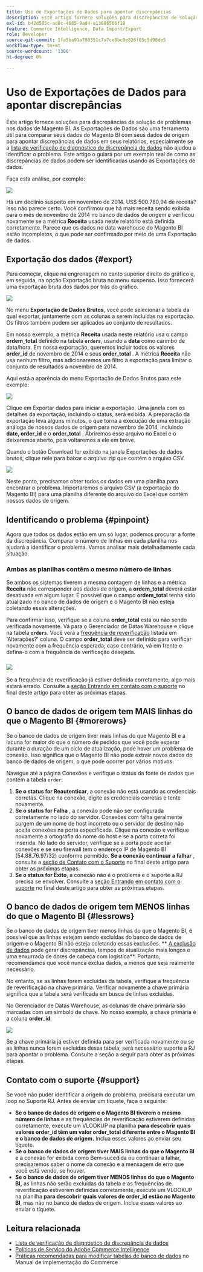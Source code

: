 ```yaml
---
title: Uso de Exportações de Dados para apontar discrepâncias
description: Este artigo fornece soluções para discrepâncias de solução de problemas nos dados de Magento BI. As Exportações de dados são uma ferramenta útil para comparar seus dados do Magento BI com os dados de origem para apontar discrepâncias de dados em seus relatórios, especialmente se a [lista de verificação de diagnóstico de discrepância de dados](https://experienceleague.adobe.com/en/docs/commerce-knowledge-base/kb/troubleshooting/miscellaneous/diagnosing-a-data-discrepancy) não ajudou a identificar o problema. Este artigo o guiará por um exemplo real de como as discrepâncias de dados podem ser identificadas usando as Exportações de dados.
exl-id: b42d585c-ad8c-4685-9ad4-a13686566f18
feature: Commerce Intelligence, Data Import/Export
role: Developer
source-git-commit: 1fa5ba91a788351c7a7ce8bc0e826f05c5d98de5
workflow-type: tm+mt
source-wordcount: '1300'
ht-degree: 0%

---
```


# Uso de Exportações de Dados para apontar discrepâncias

Este artigo fornece soluções para discrepâncias de solução de problemas nos dados de Magento BI. As Exportações de Dados são uma ferramenta útil para comparar seus dados do Magento BI com seus dados de origem para apontar discrepâncias de dados em seus relatórios, especialmente se a [lista de verificação de diagnóstico de discrepância de dados](https://experienceleague.adobe.com/en/docs/commerce-knowledge-base/kb/troubleshooting/miscellaneous/diagnosing-a-data-discrepancy) não ajudou a identificar o problema. Este artigo o guiará por um exemplo real de como as discrepâncias de dados podem ser identificadas usando as Exportações de dados.

Faça esta análise, por exemplo:

![](assets/Exports_Discrepancies_1.png)

Há um declínio suspeito em novembro de 2014. US$ 500.780,94 de receita? Isso não parece certo. Você confirmou que há mais receita sendo exibida para o mês de novembro de 2014 no banco de dados de origem e verificou novamente se a métrica **Receita** usada neste relatório está definida corretamente. Parece que os dados no data warehouse do Magento BI estão incompletos, o que pode ser confirmado por meio de uma Exportação de dados.

## Exportação dos dados {#export}

Para começar, clique na engrenagem no canto superior direito do gráfico e, em seguida, na opção Exportação bruta no menu suspenso. Isso fornecerá uma exportação bruta dos dados por trás do gráfico.

![](assets/Export_Discrepancies_5.gif)

No menu **Exportação de Dados Brutos**, você pode selecionar a tabela da qual exportar, juntamente com as colunas a serem incluídas na exportação. Os filtros também podem ser aplicados ao conjunto de resultados.

Em nosso exemplo, a métrica **Receita** usada neste relatório usa o campo **ordem\_total** definido na tabela **`orders`**, usando a **data** como carimbo de data/hora. Em nossa exportação, queremos incluir todos os valores **order\_id** de novembro de 2014 e seus **order\_total** . A métrica **Receita** não usa nenhum filtro, mas adicionaremos um filtro à exportação para limitar o conjunto de resultados a novembro de 2014.

Aqui está a aparência do menu Exportação de Dados Brutos para este exemplo:

![](assets/Exports_Discrepancies_2.png)

Clique em Exportar dados para iniciar a exportação. Uma janela com os detalhes da exportação, incluindo o status, será exibida. A preparação da exportação leva alguns minutos, o que torna a execução de uma extração análoga de nossos dados de origem para novembro de 2014, incluindo **date, order\_id** e o **order\_total** . Abriremos esse arquivo no Excel e o deixaremos aberto, pois voltaremos a ele em breve.

Quando o botão Download for exibido na janela Exportações de dados brutos, clique nele para baixar o arquivo zip que contém o arquivo CSV.

![](assets/Export_Discrepancies_6.png)

Neste ponto, precisamos obter todos os dados em uma planilha para encontrar o problema. Importaremos o arquivo CSV (a exportação do Magento BI) para uma planilha diferente do arquivo do Excel que contém nossos dados de origem.

## Identificando o problema {#pinpoint}

Agora que todos os dados estão em um só lugar, podemos procurar a fonte da discrepância. Comparar o número de linhas em cada planilha nos ajudará a identificar o problema. Vamos analisar mais detalhadamente cada situação.

### Ambas as planilhas contêm o mesmo número de linhas

Se ambos os sistemas tiverem a mesma contagem de linhas e a métrica **Receita** não corresponder aos dados de origem, a **ordem\_total** deverá estar desativada em algum lugar. É possível que o campo **ordem\_total** tenha sido atualizado no banco de dados de origem e o Magento BI não esteja coletando essas alterações.

Para confirmar isso, verifique se a coluna **order\_total** está ou não sendo verificada novamente. Vá para o Gerenciador de Datas Warehouse e clique na tabela **`orders`**. Você verá a [frequência de reverificação](https://experienceleague.adobe.com/docs/commerce-business-intelligence/mbi/analyze/warehouse-manager/cfg-data-rechecks.html) listada em &#39;Alterações?&#39; coluna. O campo **order\_total** deve ser definido para verificar novamente com a frequência esperada; caso contrário, vá em frente e defina-o com a frequência de verificação desejada.

### ![](assets/Export_Discrepancies_4.gif)

Se a frequência de reverificação já estiver definida corretamente, algo mais estará errado. Consulte a [seção Entrando em contato com o suporte](#support) no final deste artigo para obter as próximas etapas.

## O banco de dados de origem tem MAIS linhas do que o Magento BI {#morerows}

Se o banco de dados de origem tiver mais linhas do que Magento BI e a lacuna for maior do que o número de pedidos que você pode esperar durante a duração de um ciclo de atualização, pode haver um problema de conexão. Isso significa que o Magento BI não pode extrair novos dados do banco de dados de origem, o que pode ocorrer por vários motivos.

Navegue até a página Conexões e verifique o status da fonte de dados que contém a tabela `order`:

1. **Se o status for Reautenticar**, a conexão não está usando as credenciais corretas. Clique na conexão, digite as credenciais corretas e tente novamente.
1. **Se o status for Falha** , a conexão pode não ser configurada corretamente no lado do servidor. Conexões com falha geralmente surgem de um nome de host incorreto ou o servidor de destino não aceita conexões na porta especificada. Clique na conexão e verifique novamente a ortografia do nome do host e se a porta correta foi inserida. No lado do servidor, verifique se a porta pode aceitar conexões e se seu firewall tem o endereço IP de Magento BI (54.88.76.97/32) conforme permitido. **Se a conexão continuar a falhar** , consulte a [seção de Contato com o Suporte](#support) no final deste artigo para obter as próximas etapas.
1. **Se o status for Êxito**, a conexão não é o problema e o suporte a RJ precisa se envolver. Consulte a [seção Entrando em contato com o suporte](#support) no final deste artigo para obter as próximas etapas.

## O banco de dados de origem tem MENOS linhas do que o Magento BI {#lessrows}

Se o banco de dados de origem tiver menos linhas do que o Magento BI, é possível que as linhas estejam sendo excluídas do banco de dados de origem e o Magento BI não esteja coletando essas exclusões. ** [A exclusão de dados](https://experienceleague.adobe.com/docs/commerce-business-intelligence/mbi/best-practices/data/opt-db-analysis.html) pode gerar discrepâncias, tempos de atualização mais longos e uma enxurrada de dores de cabeça com logística**. Portanto, recomendamos que você nunca exclua dados, a menos que seja realmente necessário.

No entanto, se as linhas forem excluídas da tabela, verifique a frequência de reverificação na chave primária. Verificar novamente a chave primária significa que a tabela será verificada em busca de linhas excluídas.

No Gerenciador de Datas Warehouse, as colunas de chave primária são marcadas com um símbolo de chave. No nosso exemplo, a chave primária é a coluna **order\_id**:

![](assets/Export_Discrepancies_3.png)

Se a chave primária já estiver definida para ser verificada novamente ou se as linhas nunca forem excluídas dessa tabela, será necessário suporte a RJ para apontar o problema. Consulte a seção a seguir para obter as próximas etapas.

## Contato com o suporte {#support}

Se você não puder identificar a origem do problema, precisará executar um loop no Suporte RJ. Antes de enviar um tíquete, faça o seguinte:

* **Se o banco de dados de origem e o Magento BI tiverem o mesmo número de linhas** e as frequências de reverificação estiverem definidas corretamente, execute um VLOOKUP na planilha **para descobrir quais valores order\_id têm um valor order\_total diferente entre o Magento BI e o banco de dados de origem.** Inclua esses valores ao enviar seu tíquete.
* **Se o banco de dados de origem tiver MAIS linhas do que o Magento BI** e a conexão for exibida como Bem-sucedida ou continuar a falhar, precisaremos saber o nome da conexão e a mensagem de erro que você está vendo, se houver.
* **Se o banco de dados de origem tiver MENOS linhas do que o Magento BI,** as linhas não serão excluídas da tabela e as frequências de reverificação estiverem definidas corretamente, execute um VLOOKUP na planilha **para descobrir quais valores de order\_id estão no Magento BI**, mas não no banco de dados de origem. Inclua esses valores ao enviar o tíquete.

## Leitura relacionada

* [Lista de verificação de diagnóstico de discrepância de dados](https://experienceleague.adobe.com/en/docs/commerce-knowledge-base/kb/troubleshooting/miscellaneous/diagnosing-a-data-discrepancy)
* [Políticas de Serviço do Adobe Commerce Intelligence](https://experienceleague.adobe.com/en/docs/commerce-knowledge-base/kb/troubleshooting/miscellaneous/mbi-service-policies)
* [Práticas recomendadas para modificar tabelas de banco de dados](https://experienceleague.adobe.com/en/docs/commerce-operations/implementation-playbook/best-practices/development/modifying-core-and-third-party-tables#why-adobe-recommends-avoiding-modifications) no Manual de implementação do Commerce

